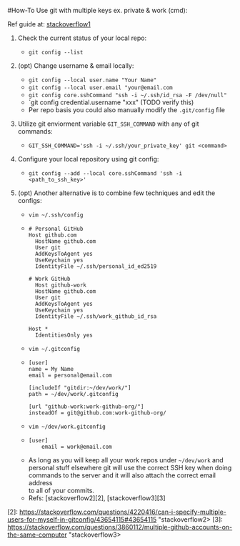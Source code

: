 #How-To Use git with multiple keys ex. private & work (cmd):

Ref guide at: [stackoverflow1][1]

1. Check the current status of your local repo:
    - `git config --list`

2. (opt) Change username & email locally:
    - `git config --local user.name "Your Name"`
    - `git config --local user.email "your@email.com`
    - `git config core.sshCommand "ssh -i ~/.ssh/id_rsa -F /dev/null"`
    - `git config credential.username "xxx" (TODO verify this)
    - Per repo basis you could also manually modify the `.git/config` file

3. Utilize git enviorment variable `GIT_SSH_COMMAND` with any of git commands:
    - `GIT_SSH_COMMAND='ssh -i ~/.ssh/your_private_key' git <command>`

4. Configure your local repository using git config:
    - `git config --add --local core.sshCommand 'ssh -i <path_to_ssh_key>'`

5. (opt) Another alternative is to combine few techniques and edit the configs:
    - `vim ~/.ssh/config`
    - ```
      # Personal GitHub
      Host github.com
        HostName github.com
        User git
        AddKeysToAgent yes
        UseKeychain yes
        IdentityFile ~/.ssh/personal_id_ed2519

      # Work GitHub
        Host github-work
        HostName github.com
        User git
        AddKeysToAgent yes
        UseKeychain yes
        IdentityFile ~/.ssh/work_github_id_rsa

      Host *
        IdentitiesOnly yes
      ```
    - `vim ~/.gitconfig`
    - ```
      [user]
      name = My Name
      email = personal@email.com

      [includeIf "gitdir:~/dev/work/"]
      path = ~/dev/work/.gitconfig

      [url "github-work:work-github-org/"]
      insteadOf = git@github.com:work-github-org/
      ```
    - `vim ~/dev/work.gitconfig`
    - ```
      [user]
          email = work@email.com
      ```
    - As long as you will keep all your work repos under `~/dev/work` and  
      personal stuff elsewhere git will use the correct SSH key when doing  
      commands to the server and it will also attach the correct email address  
      to all of your commits.
    - Refs: [stackoverflow2][2], [stackoverflow3][3]

[1]: <https://stackoverflow.com/questions/7927750/specify-an-ssh-key-for-git-push-for-a-given-domain> "stackoverflow1"
[2]: <https://stackoverflow.com/questions/4220416/can-i-specify-multiple-users-for-myself-in-gitconfig/43654115#43654115>  "stackoverflow2>
[3]: <https://stackoverflow.com/questions/3860112/multiple-github-accounts-on-the-same-computer>  "stackoverflow3>
